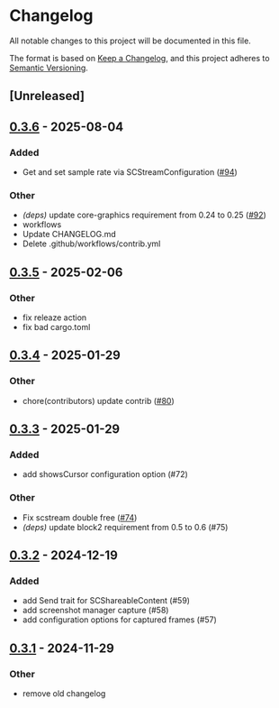 # Changelog

All notable changes to this project will be documented in this file.

The format is based on [Keep a Changelog](https://keepachangelog.com/en/1.0.0/),
and this project adheres to [Semantic Versioning](https://semver.org/spec/v2.0.0.html).

## [Unreleased]

## [0.3.6](https://github.com/doom-fish/screencapturekit-rs/compare/v0.3.5...v0.3.6) - 2025-08-04

### Added

- Get and set sample rate via SCStreamConfiguration ([#94](https://github.com/doom-fish/screencapturekit-rs/pull/94))

### Other

- *(deps)* update core-graphics requirement from 0.24 to 0.25 ([#92](https://github.com/doom-fish/screencapturekit-rs/pull/92))
- workflows
- Update CHANGELOG.md
- Delete .github/workflows/contrib.yml

## [0.3.5](https://github.com/doom-fish/screencapturekit-rs/compare/v0.3.4...v0.3.5) - 2025-02-06

### Other

- fix releaze action
- fix bad cargo.toml

## [0.3.4](https://github.com/doom-fish/screencapturekit-rs/compare/v0.3.3...v0.3.4) - 2025-01-29

### Other

- chore(contributors) update contrib ([#80](https://github.com/doom-fish/screencapturekit-rs/pull/80))

## [0.3.3](https://github.com/doom-fish/screencapturekit-rs/compare/v0.3.2...v0.3.3) - 2025-01-29

### Added

- add showsCursor configuration option (#72)

### Other

- Fix scstream double free ([#74](https://github.com/doom-fish/screencapturekit-rs/pull/74))
- *(deps)* update block2 requirement from 0.5 to 0.6 (#75)

## [0.3.2](https://github.com/doom-fish/screencapturekit-rs/compare/v0.3.1...v0.3.2) - 2024-12-19

### Added

- add Send trait for SCShareableContent (#59)
- add screenshot manager capture (#58)
- add configuration options for captured frames (#57)

## [0.3.1](https://github.com/doom-fish/screencapturekit-rs/compare/v0.3.0...v0.3.1) - 2024-11-29

### Other

- remove old changelog
